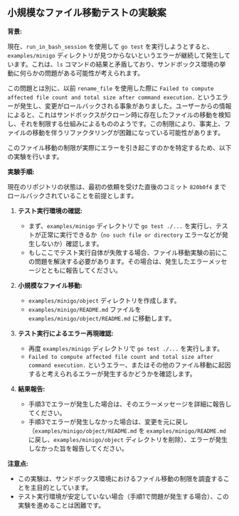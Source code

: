 ## 小規模なファイル移動テストの実験案

**背景:**

現在、`run_in_bash_session` を使用して `go test` を実行しようとすると、`examples/minigo` ディレクトリが見つからないというエラーが継続して発生しています。これは、`ls` コマンドの結果と矛盾しており、サンドボックス環境の挙動に何らかの問題がある可能性が考えられます。

この問題とは別に、以前 `rename_file` を使用した際に `Failed to compute affected file count and total size after command execution.` というエラーが発生し、変更がロールバックされる事象がありました。ユーザーからの情報によると、これはサンドボックスがクローン時に存在したファイルの移動を検知し、それを制限する仕組みによるもののようです。この制限により、事実上、ファイルの移動を伴うリファクタリングが困難になっている可能性があります。

このファイル移動の制限が実際にエラーを引き起こすのかを特定するため、以下の実験を行います。

**実験手順:**

現在のリポジトリの状態は、最初の依頼を受けた直後のコミット `820b0f4` までロールバックされていることを前提とします。

1.  **テスト実行環境の確認:**
    *   まず、`examples/minigo` ディレクトリで `go test ./...` を実行し、テストが正常に実行できるか（`no such file or directory` エラーなどが発生しないか）確認します。
    *   もしここでテスト実行自体が失敗する場合、ファイル移動実験の前にこの問題を解決する必要があります。その場合は、発生したエラーメッセージとともに報告してください。

2.  **小規模なファイル移動:**
    *   `examples/minigo/object` ディレクトリを作成します。
    *   `examples/minigo/README.md` ファイルを `examples/minigo/object/README.md` に移動します。

3.  **テスト実行によるエラー再現確認:**
    *   再度 `examples/minigo` ディレクトリで `go test ./...` を実行します。
    *   `Failed to compute affected file count and total size after command execution.` というエラー、またはその他のファイル移動に起因すると考えられるエラーが発生するかどうかを確認します。

4.  **結果報告:**
    *   手順3でエラーが発生した場合は、そのエラーメッセージを詳細に報告してください。
    *   手順3でエラーが発生しなかった場合は、変更を元に戻し（`examples/minigo/object/README.md` を `examples/minigo/README.md` に戻し、`examples/minigo/object` ディレクトリを削除）、エラーが発生しなかった旨を報告してください。

**注意点:**

*   この実験は、サンドボックス環境におけるファイル移動の制限を調査することを主目的としています。
*   テスト実行環境が安定していない場合（手順1で問題が発生する場合）、この実験を進めることは困難です。
